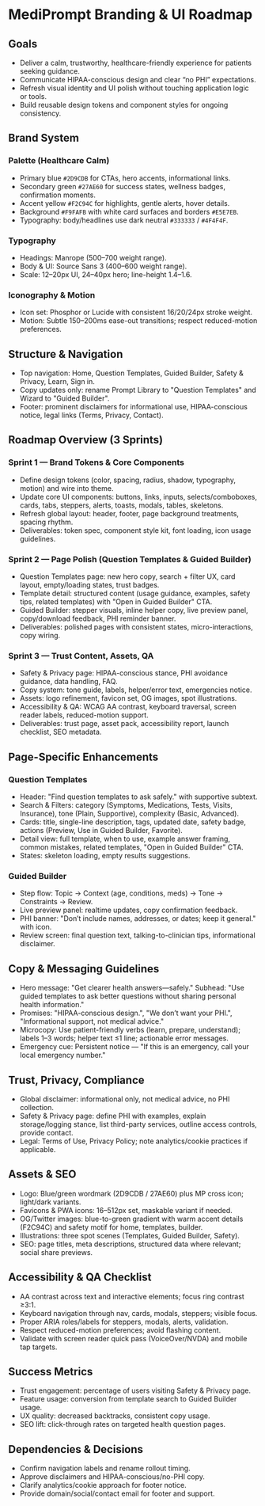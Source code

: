 # MediPrompt Branding & UI Roadmap

## Goals
- Deliver a calm, trustworthy, healthcare-friendly experience for patients seeking guidance.
- Communicate HIPAA-conscious design and clear “no PHI” expectations.
- Refresh visual identity and UI polish without touching application logic or tools.
- Build reusable design tokens and component styles for ongoing consistency.

## Brand System
### Palette (Healthcare Calm)
- Primary blue `#2D9CDB` for CTAs, hero accents, informational links.
- Secondary green `#27AE60` for success states, wellness badges, confirmation moments.
- Accent yellow `#F2C94C` for highlights, gentle alerts, hover details.
- Background `#F9FAFB` with white card surfaces and borders `#E5E7EB`.
- Typography: body/headlines use dark neutral `#333333` / `#4F4F4F`.

### Typography
- Headings: Manrope (500–700 weight range).
- Body & UI: Source Sans 3 (400–600 weight range).
- Scale: 12–20px UI, 24–40px hero; line-height 1.4–1.6.

### Iconography & Motion
- Icon set: Phosphor or Lucide with consistent 16/20/24px stroke weight.
- Motion: Subtle 150–200ms ease-out transitions; respect reduced-motion preferences.

## Structure & Navigation
- Top navigation: Home, Question Templates, Guided Builder, Safety & Privacy, Learn, Sign in.
- Copy updates only: rename Prompt Library to "Question Templates" and Wizard to "Guided Builder".
- Footer: prominent disclaimers for informational use, HIPAA-conscious notice, legal links (Terms, Privacy, Contact).

## Roadmap Overview (3 Sprints)
### Sprint 1 — Brand Tokens & Core Components
- Define design tokens (color, spacing, radius, shadow, typography, motion) and wire into theme.
- Update core UI components: buttons, links, inputs, selects/comboboxes, cards, tabs, steppers, alerts, toasts, modals, tables, skeletons.
- Refresh global layout: header, footer, page background treatments, spacing rhythm.
- Deliverables: token spec, component style kit, font loading, icon usage guidelines.

### Sprint 2 — Page Polish (Question Templates & Guided Builder)
- Question Templates page: new hero copy, search + filter UX, card layout, empty/loading states, trust badges.
- Template detail: structured content (usage guidance, examples, safety tips, related templates) with "Open in Guided Builder" CTA.
- Guided Builder: stepper visuals, inline helper copy, live preview panel, copy/download feedback, PHI reminder banner.
- Deliverables: polished pages with consistent states, micro-interactions, copy wiring.

### Sprint 3 — Trust Content, Assets, QA
- Safety & Privacy page: HIPAA-conscious stance, PHI avoidance guidance, data handling, FAQ.
- Copy system: tone guide, labels, helper/error text, emergencies notice.
- Assets: logo refinement, favicon set, OG images, spot illustrations.
- Accessibility & QA: WCAG AA contrast, keyboard traversal, screen reader labels, reduced-motion support.
- Deliverables: trust page, asset pack, accessibility report, launch checklist, SEO metadata.

## Page-Specific Enhancements
### Question Templates
- Header: "Find question templates to ask safely." with supportive subtext.
- Search & Filters: category (Symptoms, Medications, Tests, Visits, Insurance), tone (Plain, Supportive), complexity (Basic, Advanced).
- Cards: title, single-line description, tags, updated date, safety badge, actions (Preview, Use in Guided Builder, Favorite).
- Detail view: full template, when to use, example answer framing, common mistakes, related templates, "Open in Guided Builder" CTA.
- States: skeleton loading, empty results suggestions.

### Guided Builder
- Step flow: Topic → Context (age, conditions, meds) → Tone → Constraints → Review.
- Live preview panel: realtime updates, copy confirmation feedback.
- PHI banner: "Don’t include names, addresses, or dates; keep it general." with icon.
- Review screen: final question text, talking-to-clinician tips, informational disclaimer.

## Copy & Messaging Guidelines
- Hero message: "Get clearer health answers—safely." Subhead: "Use guided templates to ask better questions without sharing personal health information." 
- Promises: "HIPAA-conscious design.", "We don’t want your PHI.", "Informational support, not medical advice." 
- Microcopy: Use patient-friendly verbs (learn, prepare, understand); labels 1–3 words; helper text ≤1 line; actionable error messages.
- Emergency cue: Persistent notice — "If this is an emergency, call your local emergency number."

## Trust, Privacy, Compliance
- Global disclaimer: informational only, not medical advice, no PHI collection.
- Safety & Privacy page: define PHI with examples, explain storage/logging stance, list third-party services, outline access controls, provide contact.
- Legal: Terms of Use, Privacy Policy; note analytics/cookie practices if applicable.

## Assets & SEO
- Logo: Blue/green wordmark (2D9CDB / 27AE60) plus MP cross icon; light/dark variants.
- Favicons & PWA icons: 16–512px set, maskable variant if needed.
- OG/Twitter images: blue-to-green gradient with warm accent details (F2C94C) and safety motif for home, templates, builder.
- Illustrations: three spot scenes (Templates, Guided Builder, Safety).
- SEO: page titles, meta descriptions, structured data where relevant; social share previews.

## Accessibility & QA Checklist
- AA contrast across text and interactive elements; focus ring contrast ≥3:1.
- Keyboard navigation through nav, cards, modals, steppers; visible focus.
- Proper ARIA roles/labels for steppers, modals, alerts, validation.
- Respect reduced-motion preferences; avoid flashing content.
- Validate with screen reader quick pass (VoiceOver/NVDA) and mobile tap targets.

## Success Metrics
- Trust engagement: percentage of users visiting Safety & Privacy page.
- Feature usage: conversion from template search to Guided Builder usage.
- UX quality: decreased backtracks, consistent copy usage.
- SEO lift: click-through rates on targeted health question pages.

## Dependencies & Decisions
- Confirm navigation labels and rename rollout timing.
- Approve disclaimers and HIPAA-conscious/no-PHI copy.
- Clarify analytics/cookie approach for footer notice.
- Provide domain/social/contact email for footer and support.

